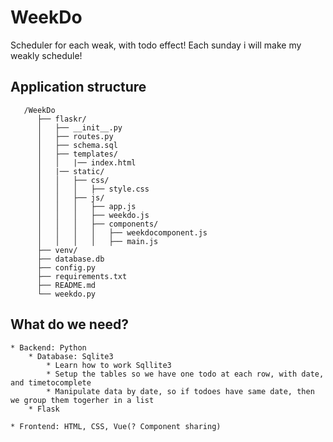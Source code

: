 # WeekDo
Scheduler for each weak, with todo effect! Each sunday i will make my weakly schedule! 

## Application structure
   ```
      /WeekDo
         ├── flaskr/
         │   ├── __init__.py
         │   ├── routes.py
         │   ├── schema.sql
         │   ├── templates/
         │   │   |── index.html
         │   |── static/
         │   │   ├── css/
         │   │   │   ├── style.css
         │   │   ├── js/
         │   │   │   ├── app.js
         │   │   │   ├── weekdo.js 
         │   │   │   ├── components/
         │   │   │   │   ├── weekdocomponent.js
         │   │   │   │   ├── main.js
         ├── venv/
         ├── database.db
         ├── config.py
         ├── requirements.txt
         ├── README.md
         └── weekdo.py
   ```
## What do we need?
    * Backend: Python
        * Database: Sqlite3
            * Learn how to work Sqllite3
            * Setup the tables so we have one todo at each row, with date, and timetocomplete
            * Manipulate data by date, so if todoes have same date, then we group them togerher in a list
        * Flask

    * Frontend: HTML, CSS, Vue(? Component sharing)

